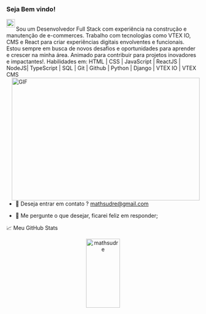 ### Seja Bem vindo!

<a href="https://www.linkedin.com/in/matheus-sudre/">
  <img align="left" alt="Abhishek's LinkedIN" width="22px" src="https://cdn-icons-png.flaticon.com/256/174/174857.png" />
</a>

<br />
Sou um Desenvolvedor Full Stack com experiência na construção e manutenção de e-commerces. Trabalho com tecnologias como VTEX IO, CMS e React para criar experiências digitais envolventes e funcionais. Estou sempre em busca de novos desafios e oportunidades para aprender e crescer na minha área. Animado para contribuir para projetos inovadores e impactantes!.
Habilidades em: HTML | CSS | JavaScript | ReactJS | NodeJS| TypeScript | SQL | Git | Github | Python | Django | VTEX IO | VTEX CMS 
<br />


  <img align="right" alt="GIF" src="https://media4.giphy.com/media/f3iwJFOVOwuy7K6FFw/giphy.gif?cid=ecf05e47a7v5pssmfeqju0v1tohncpxk0rr1kn51m3fotc82&rid=giphy.gif&ct=g" width="490" height="320" />
  
  - 💼 Deseja entrar em contato ? mathsudre@gmail.com
  
  - 💬 Me pergunte o que desejar, ficarei feliz em responder; 
 





📈 Meu GitHub Stats

<div align="center">
<img width="42%"height="180em" src="https://github-readme-stats.vercel.app/api?username=mathsudre&show_icons=true&theme=cobalt&include_all_commits=true&count_private=true" alt="mathsudre" />

</div>



